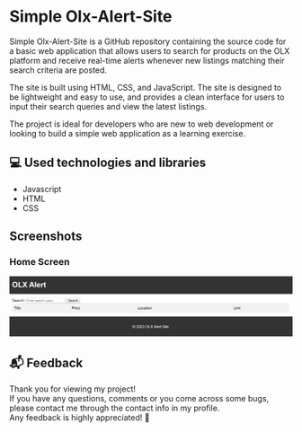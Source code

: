 # Simple Olx-Alert-Site
 


Simple Olx-Alert-Site is a GitHub repository containing the source code for a basic web application that allows users to search for products on the OLX platform and receive real-time alerts whenever new listings matching their search criteria are posted. 

The site is built using HTML, CSS, and JavaScript. The site is designed to be lightweight and easy to use, and provides a clean interface for users to input their search queries and view the latest listings. 

The project is ideal for developers who are new to web development or looking to build a simple web application as a learning exercise.

## 💻 Used technologies and libraries

- Javascript
- HTML
- CSS
  

 

## Screenshots

### Home Screen

<img src="/img/Home Page.png" alt="Home Screen">

 

## 📬 Feedback
Thank you for viewing my project!<br/>
If you have any questions, comments or you come across some bugs, please contact me through the contact info in my profile.<br/>
Any feedback is highly appreciated! 🙂
